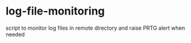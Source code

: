 # log-file-monitoring
script to monitor log files in remote directory and raise PRTG alert when needed
